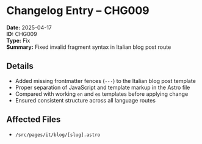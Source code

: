 # Changelog Entry – CHG009

**Date:** 2025-04-17  
**ID:** CHG009  
**Type:** Fix  
**Summary:** Fixed invalid fragment syntax in Italian blog post route

## Details

- Added missing frontmatter fences (`---`) to the Italian blog post template
- Proper separation of JavaScript and template markup in the Astro file
- Compared with working `en` and `es` templates before applying change
- Ensured consistent structure across all language routes

## Affected Files

- `/src/pages/it/blog/[slug].astro` 